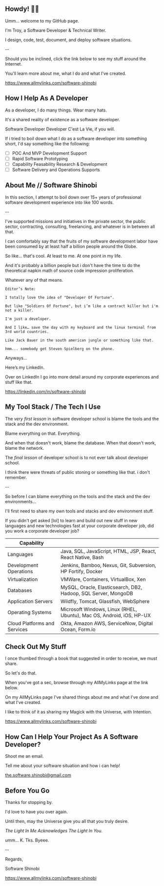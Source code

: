 ## Howdy! 👋👋

Umm... welcome to my GitHub page.

I'm Troy, a Software Developer & Technical Writer.

I design, code, test, document, and deploy software situations.

--

Should you be inclined, click the link below to see my stuff around the Internet.

You'll learn more about me, what I do and what I've created.

https://www.allmylinks.com/software-shinobi

## How I Help As A Developer

As a developer, I do many things. Wear many hats.

It's a shared reality of existence as a software developer.

Software Developer Developer C'est La Vie, if you will.

If i tried to boil down what I do as a software developer into something short, I'd say something like the following:

- [ ] POC And MVP Development Support
- [ ] Rapid Software Prototyping
- [ ] Capability Feasability Research & Development
- [ ] Software Delivery and Operations Supports

## About Me // Software Shinobi

In this section, I attempt to boil down over 15+ years of professional software development experience into like 100 words.

--

I've supported missions and initiatives in the private sector, the public sector, contracting, consulting, freelancing, and whatever is in between all that.

I can comfortably say that the fruits of my software development labor have been consumed by at least half a billion people around the Globe.

So like... that's cool. At least to me. At one point in my life.

And it's probably a billion people but i don't have the time to do the theoretical napkin math of source code impression proliferation.

Whatever any of that means.

```
Editor’s Note:

I totally love the idea of "Developer Of Fortune".

But like "Soldiers Of Fortune", but i’m like a contract killer but i'm not a killer.

I'm just a developer.

And I like… save the day with my keyboard and the linux terminal from 3rd world countries.

Like Jack Bauer in the south american jungle or something like that.

hmm... somebody get Steven Spielberg on the phone.
```

Anyways…

Here’s my LinkedIn.

Over on LinkedIn I go into more detail around my corporate experiences and stuff like that.

https://linkedin.com/in/software-shinobi

## My Tool Stack / The Tech I Use

The *very first lesson* in software developer school is blame the tools and the stack and the dev environment.

Blame everything on that. Everything. 

And when that doesn't work, blame the database. When that doesn't work, blame the network.

The *final lesson* of developer school is to not ever talk about developer school.

I think there were threats of public stoning or something like that. i don't remember.

--

So before I can blame everything on the tools and the stack and the dev environments...

I'll first need to share my own tools and stacks and dev environment stuff.

If you didn't get asked [lol] to learn and build out new stuff in new languages and new technologies fast at your corporate developer job, did you work a corporate developer job?

| Capability |  |
|-------------------|--------|
|Languages   |  Java, SQL, JavaScript, HTML, JSP, React, React Native, Bash         
|Development Operations| Jenkins, Bamboo, Nexus, Git, Subversion, HP Fortify, Docker
|Virtualization| VMWare, Containers, VirtualBox, Xen
|Databases| MySQL, Oracle, Elasticsearch, DB2, Hadoop, SQL Server, MongoDB
|Application Servers| Wildfly, Tomcat, Glassfish, WebSphere
|Operating Systems| Microsoft Windows, Linux (RHEL, Ubuntu), Mac OS, Android, iOS, HP-UX
|Cloud Platforms and Services| Okta, Amazon AWS, ServiceNow, Digital Ocean, Form.io

## Check Out My Stuff

I once thumbed through a book that suggested in order to receive, we must share.

So let's do that.

When you've got a sec, browse through my AllMyLinks page at the link below.

On my AllMyLinks page I've shared things about me and what I've done and what I've created.

I like to think of it as sharing my Magick with the Universe, with Intention.

https://www.allmylinks.com/software-shinobi

## How Can I Help Your Project As A Software Developer?

Shoot me an email.

Tell me about your software situation and how i can help!

the.software.shinobi@gmail.com

## Before You Go

Thanks for stopping by.

I'd love to have you over again.

Until then, may the Universe give you all that you truly desire.

*The Light In Me Acknowledges The Light In You.*

umm... K. Tks. Byeee.

--

Regards,

Software Shinobi

https://www.allmylinks.com/software-shinobi
